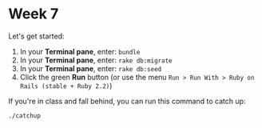 # Week 7

Let's get started:

1. In your **Terminal pane**, enter: `bundle`
2. In your **Terminal pane**, enter: `rake db:migrate`
2. In your **Terminal pane**, enter: `rake db:seed`
3. Click the green **Run** button (or use the menu `Run > Run With > Ruby on Rails (stable + Ruby 2.2)`)

If you're in class and fall behind, you can run this command to catch up:

`./catchup`
